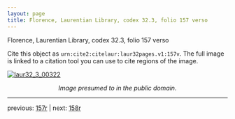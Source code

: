 ```yaml
---
layout: page
title: Florence, Laurentian Library, codex 32.3, folio 157 verso
---
```


Florence, Laurentian Library, codex 32.3, folio 157 verso

Cite this object as `urn:cite2:citelaur:laur32pages.v1:157v`.  The full image is linked to a citation tool you can use to cite regions of the image.

[![laur32_3_00322](http://www.homermultitext.org/iipsrv?IIIF=/project/homer/pyramidal/deepzoom/citelaur/laur32imgs/v1/laur32_3_00322.tif/full/800,/0/default.jpg)](http://www.homermultitext.org/ict2/?urn=urn:cite2:citelaur:laur32imgs.v1:laur32_3_00322) 

<p style="text-align: center; font-style: italic;">Image presumed to in the public domain.</p>

---

previous: [157r](../157r/) | next: [158r](../158r/)